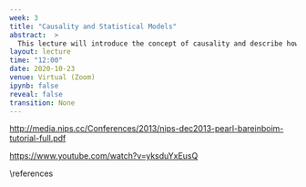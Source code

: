```yaml
---
week: 3
title: "Causality and Statistical Models"
abstract:  >
  This lecture will introduce the concept of causality and describe how it applies to statistical models. 
layout: lecture
time: "12:00"
date: 2020-10-23
venue: Virtual (Zoom)
ipynb: false
reveal: false
transition: None
---
```





http://media.nips.cc/Conferences/2013/nips-dec2013-pearl-bareinboim-tutorial-full.pdf

https://www.youtube.com/watch?v=yksduYxEusQ

\references

